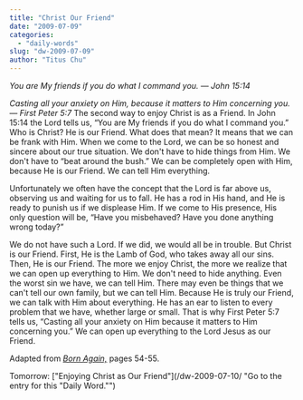 ```yaml
---
title: "Christ Our Friend"
date: "2009-07-09"
categories: 
  - "daily-words"
slug: "dw-2009-07-09"
author: "Titus Chu"
---
```


_You are My friends if you do what I command you. — John 15:14_

_Casting all your anxiety on Him, because it matters to Him concerning you. — First Peter 5:7_ The second way to enjoy Christ is as a Friend. In John 15:14 the Lord tells us, “You are My friends if you do what I command you.” Who is Christ? He is our Friend. What does that mean? It means that we can be frank with Him. When we come to the Lord, we can be so honest and sincere about our true situation. We don't have to hide things from Him. We don't have to “beat around the bush.” We can be completely open with Him, because He is our Friend. We can tell Him everything.

Unfortunately we often have the concept that the Lord is far above us, observing us and waiting for us to fall. He has a rod in His hand, and He is ready to punish us if we displease Him. If we come to His presence, His only question will be, “Have you misbehaved? Have you done anything wrong today?”

We do not have such a Lord. If we did, we would all be in trouble. But Christ is our Friend. First, He is the Lamb of God, who takes away all our sins. Then, He is our Friend. The more we enjoy Christ, the more we realize that we can open up everything to Him. We don't need to hide anything. Even the worst sin we have, we can tell Him. There may even be things that we can't tell our own family, but we can tell Him. Because He is truly our Friend, we can talk with Him about everything. He has an ear to listen to every problem that we have, whether large or small. That is why First Peter 5:7 tells us, “Casting all your anxiety on Him because it matters to Him concerning you.” We can open up everything to the Lord Jesus as our Friend.

Adapted from [_Born Again,_](/book-born-again/ "Go to the entry for this book.") pages 54-55.

Tomorrow: ["Enjoying Christ as Our Friend"](/dw-2009-07-10/ "Go to the entry for this "Daily Word."")
